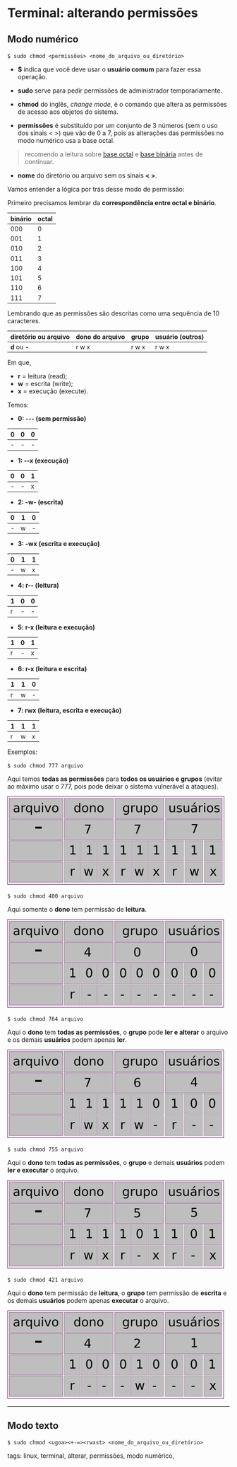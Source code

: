 # Terminal: alterando permissões


## Modo numérico

```
$ sudo chmod <permissões> <nome_do_arquivo_ou_diretório>
```

- **$** indica que você deve usar o **usuário comum** para fazer essa operação.

- **sudo** serve para pedir permissões de administrador temporariamente.

- **chmod** do inglês, *change mode*, é o comando que altera as permissões de acesso aos objetos do sistema.

- **permissões** é substituído por um conjunto de 3 números (sem o uso dos sinais < >) que vão de 0 a 7, pois as alterações das permissões no modo numérico usa a base octal.

> recomendo a leitura sobre [base octal](../bases_numericas/p0002_base_numerica_oct.md) e [base binária](../bases_numericas/p0001_base_numerica_bin.md) antes de continuar.

- **nome** do diretório ou arquivo sem os sinais **< >**.

Vamos entender a lógica por trás desse modo de permissão:

Primeiro precisamos lembrar da **correspondência entre octal e binário**.

| binário | octal |
|---------|-------|
|   000   |   0   |
|   001   |   1   |
|   010   |   2   |
|   011   |   3   |
|   100   |   4   |
|   101   |   5   |
|   110   |   6   |
|   111   |   7   |

Lembrando que as permissões são descritas como uma sequência de 10 caracteres.

| diretório ou arquivo | dono do arquivo | grupo | usuário (outros) |
|----------------------|-----------------|-------|------------------|
|   **d** ou **-**     |      r w x      | r w x |     r w x        |

Em que,

- **r** = leitura (read);
- **w** = escrita (write);
- **x** = execução (execute).

Temos:

- **0: --- (sem permissão)**

| 0 | 0 | 0 |
|---|---|---|
| - | - | - |

- **1: --x (execução)**

| 0 | 0 | 1 |
|---|---|---|
| - | - | x |

- **2: -w- (escrita)**

| 0 | 1 | 0 |
|---|---|---|
| - | w | - |

- **3: -wx (escrita e execução)**

| 0 | 1 | 1 |
|---|---|---|
| - | w | x |

- **4: r-- (leitura)**

| 1 | 0 | 0 |
|---|---|---|
| r | - | - |

- **5: r-x (leitura e execução)**

| 1 | 0 | 1 |
|---|---|---|
| r | - | x |

- **6: r-x (leitura e escrita)**

| 1 | 1 | 0 |
|---|---|---|
| r | w | - |

- **7: rwx (leitura, escrita e execução)**

| 1 | 1 | 1 |
|---|---|---|
| r | w | x |

Exemplos:

```
$ sudo chmod 777 arquivo
```

Aqui temos **todas as permissões** para **todos os usuários e grupos** (evitar ao máximo usar o 777, pois pode deixar o sistema vulnerável a ataques).

![permissão 777](img/p0036-0.png)

```
$ sudo chmod 400 arquivo
```

Aqui somente o **dono** tem permissão de **leitura**.

![permissão 400](img/p0036-1.png)

```
$ sudo chmod 764 arquivo
```

Aqui o **dono** tem **todas as permissões**, o **grupo** pode **ler e alterar** o arquivo e os demais **usuários** podem apenas **ler**.

![permissão 764](img/p0036-2.png)

```
$ sudo chmod 755 arquivo
```

Aqui o **dono** tem **todas as permissões**, o **grupo** e demais **usuários** podem **ler e executar** o arquivo.

![permissão 755](img/p0036-3.png)

```
$ sudo chmod 421 arquivo
```

Aqui o **dono** tem permissão de **leitura**, o **grupo** tem permissão de **escrita** e os demais **usuários** podem apenas **executar** o arquivo.

![permissão 421](img/p0036-4.png)


----

## Modo texto

```
$ sudo chmod <ugoa><+-=><rwxst> <nome_do_arquivo_ou_diretório>
```





tags: linux, terminal, alterar, permissões, modo numérico, 
